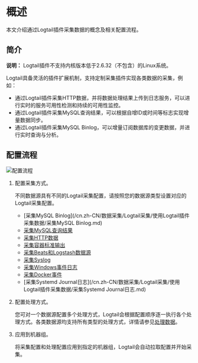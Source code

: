 # 概述

本文介绍通过Logtail插件采集数据的概念及相关配置流程。

## 简介

**说明：** Logtail插件不支持内核版本低于2.6.32（不包含）的Linux系统。

Logtail具备灵活的插件扩展机制，支持定制采集插件实现各类数据的采集，例如：

-   通过Logtail插件采集HTTP数据，并将数据处理结果上传到日志服务，可以进行实时的服务可用性检测和持续的可用性监控。
-   通过Logtail插件采集MySQL查询结果，可以根据自增ID或时间等标志实现增量数据同步。
-   通过Logtail插件采集MySQL Binlog，可以增量订阅数据库的变更数据，并进行实时查询与分析。

## 配置流程

![配置流程](https://static-aliyun-doc.oss-accelerate.aliyuncs.com/assets/img/zh-CN/9330559951/p2926.png)

1.  配置采集方式。

    不同数据源具有不同的Logtail采集配置，请按照您的数据源类型设置对应的Logtail采集配置。

    -   [采集MySQL Binlog](/cn.zh-CN/数据采集/Logtail采集/使用Logtail插件采集数据/采集MySQL Binlog.md)
    -   [采集MySQL查询结果](/cn.zh-CN/数据采集/Logtail采集/使用Logtail插件采集数据/采集MySQL查询结果.md)
    -   [采集HTTP数据](/cn.zh-CN/数据采集/Logtail采集/使用Logtail插件采集数据/采集HTTP数据.md)
    -   [采集容器标准输出](/cn.zh-CN/数据采集/Logtail采集/采集容器日志/通过DaemonSet-控制台方式采集Kubernetes标准输出.md)
    -   [采集Beats和Logstash数据源](/cn.zh-CN/数据采集/Logtail采集/使用Logtail插件采集数据/采集Beats和Logstash数据源.md)
    -   [采集Syslog](/cn.zh-CN/数据采集/Logtail采集/使用Logtail插件采集数据/采集Syslog.md)
    -   [采集Windows事件日志](/cn.zh-CN/数据采集/Logtail采集/使用Logtail插件采集数据/采集Windows事件日志.md)
    -   [采集Docker事件](/cn.zh-CN/数据采集/Logtail采集/使用Logtail插件采集数据/采集Docker事件.md)
    -   [采集Systemd Journal日志](/cn.zh-CN/数据采集/Logtail采集/使用Logtail插件采集数据/采集Systemd Journal日志.md)
2.  配置处理方式。

    您可对一个数据源配置多个处理方式，Logtail会根据配置顺序逐一执行各个处理方式。各类数据源均支持所有类型的处理方式，详情请参见[处理数据](/cn.zh-CN/数据采集/Logtail采集/使用Logtail插件采集数据/处理数据.md)。

3.  应用到机器组。

    将采集配置和处理配置应用到指定的机器组，Logtail会自动拉取配置并开始采集。


